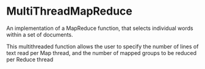 # MultiThreadMapReduce

An implementation of a MapReduce function, that selects individual words within a set of documents.

This multithreaded function allows the user to specify the number of lines of text read per Map thread, and the number of mapped groups to be reduced per Reduce thread
